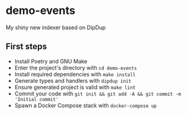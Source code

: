 # demo-events

My shiny new indexer based on DipDup

## First steps

* Install Poetry and GNU Make
* Enter the project's directory with `cd demo-events`
* Install required dependencies with `make install`
* Generate types and handlers with `dipdup init`
* Ensure generated project is valid with `make lint`
* Commit your code with `git init && git add -A && git commit -m 'Initial commit'` 
* Spawn a Docker Compose stack with `docker-compose up`
